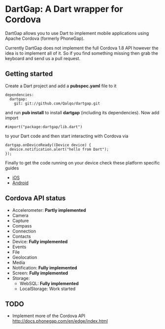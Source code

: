 DartGap: A Dart wrapper for Cordova
===================================

DartGap allows you to use Dart to implement mobile applications using
Apache Cordova (formerly PhoneGap). 

Currently DartGap does not implement the full Cordova 1.8 API however the idea is to implement all of it. So if 
you find something missing then grab the keyboard and send us a pull request.

Getting started
---------------

Create a Dart project and add a **pubspec.yaml** file to it 

``` 
dependencies:
  dartgap:
    git: git://github.com/Qalqo/dartgap.git
```

and run **pub install** to install **dartgap** (including its
dependencies). Now add import 

``` 
#import("package:dartgap/lib.dart") 
```

to your Dart code and then start interacting with Cordova via

```
dartgap.onDeviceReady((Device device) {
  device.notification.alert("hello from Dart");
});
```

Finally to get the code running on your device check these platform specific guides

* [iOS][ios]
* [Android][android] 

Cordova API status
------------------

* Accelerometer: **Partly implemented**
* Camera
* Capture
* Compass
* Connection
* Contacts
* Device: **Fully implemented**
* Events
* File
* Geolocation
* Media
* Notification: **Fully implemented**
* Screen: **Fully implemented** 
* Storage: 
  * WebSQL: **Fully implemented**
  * LocalStorage: Work started 

TODO
----
* Implement more of the Cordova API http://docs.phonegap.com/en/edge/index.html

[android]: https://github.com/Qalqo/dartgap/blob/master/doc/Android.md
[ios]: https://github.com/Qalqo/dartgap/blob/master/doc/iOS.md
